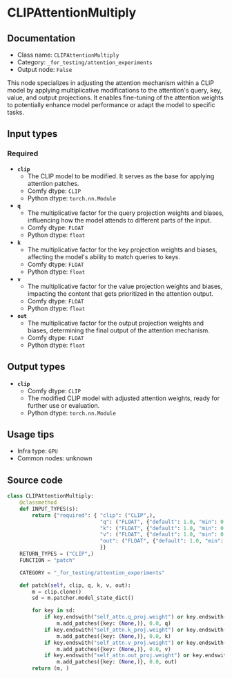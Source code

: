 # CLIPAttentionMultiply
## Documentation
- Class name: `CLIPAttentionMultiply`
- Category: `_for_testing/attention_experiments`
- Output node: `False`

This node specializes in adjusting the attention mechanism within a CLIP model by applying multiplicative modifications to the attention's query, key, value, and output projections. It enables fine-tuning of the attention weights to potentially enhance model performance or adapt the model to specific tasks.
## Input types
### Required
- **`clip`**
    - The CLIP model to be modified. It serves as the base for applying attention patches.
    - Comfy dtype: `CLIP`
    - Python dtype: `torch.nn.Module`
- **`q`**
    - The multiplicative factor for the query projection weights and biases, influencing how the model attends to different parts of the input.
    - Comfy dtype: `FLOAT`
    - Python dtype: `float`
- **`k`**
    - The multiplicative factor for the key projection weights and biases, affecting the model's ability to match queries to keys.
    - Comfy dtype: `FLOAT`
    - Python dtype: `float`
- **`v`**
    - The multiplicative factor for the value projection weights and biases, impacting the content that gets prioritized in the attention output.
    - Comfy dtype: `FLOAT`
    - Python dtype: `float`
- **`out`**
    - The multiplicative factor for the output projection weights and biases, determining the final output of the attention mechanism.
    - Comfy dtype: `FLOAT`
    - Python dtype: `float`
## Output types
- **`clip`**
    - Comfy dtype: `CLIP`
    - The modified CLIP model with adjusted attention weights, ready for further use or evaluation.
    - Python dtype: `torch.nn.Module`
## Usage tips
- Infra type: `GPU`
- Common nodes: unknown


## Source code
```python
class CLIPAttentionMultiply:
    @classmethod
    def INPUT_TYPES(s):
        return {"required": { "clip": ("CLIP",),
                              "q": ("FLOAT", {"default": 1.0, "min": 0.0, "max": 10.0, "step": 0.01}),
                              "k": ("FLOAT", {"default": 1.0, "min": 0.0, "max": 10.0, "step": 0.01}),
                              "v": ("FLOAT", {"default": 1.0, "min": 0.0, "max": 10.0, "step": 0.01}),
                              "out": ("FLOAT", {"default": 1.0, "min": 0.0, "max": 10.0, "step": 0.01}),
                              }}
    RETURN_TYPES = ("CLIP",)
    FUNCTION = "patch"

    CATEGORY = "_for_testing/attention_experiments"

    def patch(self, clip, q, k, v, out):
        m = clip.clone()
        sd = m.patcher.model_state_dict()

        for key in sd:
            if key.endswith("self_attn.q_proj.weight") or key.endswith("self_attn.q_proj.bias"):
                m.add_patches({key: (None,)}, 0.0, q)
            if key.endswith("self_attn.k_proj.weight") or key.endswith("self_attn.k_proj.bias"):
                m.add_patches({key: (None,)}, 0.0, k)
            if key.endswith("self_attn.v_proj.weight") or key.endswith("self_attn.v_proj.bias"):
                m.add_patches({key: (None,)}, 0.0, v)
            if key.endswith("self_attn.out_proj.weight") or key.endswith("self_attn.out_proj.bias"):
                m.add_patches({key: (None,)}, 0.0, out)
        return (m, )

```
